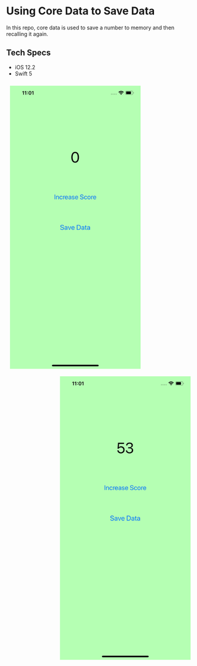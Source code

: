 # Using Core Data to Save Data

In this repo, core data is used to save a number to memory and then recalling it again.

## Tech Specs

- iOS 12.2
- Swift 5

<p>
  <img align="left" style="padding: 10px;" src="images/image1.png" width="350" title="Image 1">
  <img align="right" style="padding: 10px;" src="images/image2.png" width="350" title="Image 2">
</p>
